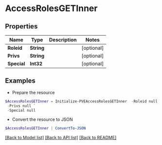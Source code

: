 # AccessRolesGETInner
## Properties

Name | Type | Description | Notes
------------ | ------------- | ------------- | -------------
**Roleid** | **String** |  | [optional] 
**Privs** | **String** |  | [optional] 
**Special** | **Int32** |  | [optional] 

## Examples

- Prepare the resource
```powershell
$AccessRolesGETInner = Initialize-PVEAccessRolesGETInner  -Roleid null `
 -Privs null `
 -Special null
```

- Convert the resource to JSON
```powershell
$AccessRolesGETInner | ConvertTo-JSON
```

[[Back to Model list]](../README.md#documentation-for-models) [[Back to API list]](../README.md#documentation-for-api-endpoints) [[Back to README]](../README.md)


